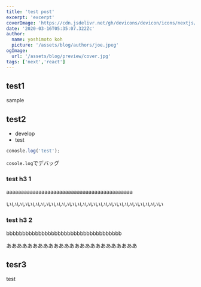 ```yaml
---
title: 'test post'
excerpt: 'excerpt'
coverImage: 'https://cdn.jsdelivr.net/gh/devicons/devicon/icons/nextjs/nextjs-original.svg'
date: '2020-03-16T05:35:07.322Zc'
author:
  name: yoshimoto koh
  picture: '/assets/blog/authors/joe.jpeg'
ogImage:
  url: '/assets/blog/preview/cover.jpg'
tags: ['next','react']
---
```


## test1

sample

## test2

* develop
* test

```js
conosle.log('test');
```
`cosole.log`でデバッグ

### test h3 1

aaaaaaaaaaaaaaaaaaaaaaaaaaaaaaaaaaaaaaaaaaa

いいいいいいいいいいいいいいいいいいいいいいいいいいいいいい

### test h3 2

bbbbbbbbbbbbbbbbbbbbbbbbbbbbbbbbbbbb

あああああああああああああああああああああああああ

## tesr3

test
